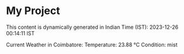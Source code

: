 # My Project

This content is dynamically generated in Indian Time (IST): 2023-12-26 00:14:11 IST


Current Weather in Coimbatore:
Temperature: 23.88 °C
Condition: mist
